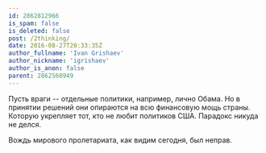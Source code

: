 ```yaml
---
id: 2862812966
is_spam: false
is_deleted: false
post: /2thinking/
date: 2016-08-27T20:33:35Z
author_fullname: 'Ivan Grishaev'
author_nickname: 'igrishaev'
author_is_anon: false
parent: 2862560949
---
```


<p>Пусть враги -- отдельные политики, например, лично Обама. Но в принятии решений они опираются на всю финансовую мощь страны. Которую укрепляет тот, кто не любит политиков США. Парадокс никуда не делся.</p><p>Вождь мирового пролетариата, как видим сегодня, был неправ.</p>
